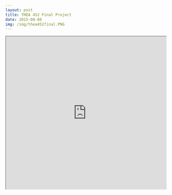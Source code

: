 ```yaml
---
layout: post
title: THEA 452 Final Project
date: 2015-08-08
img: /img/thea452final.PNG
---
```


<iframe src="https://drive.google.com/file/d/1d0t0w5KBbUqQSCzzdMYIvf2t3HDpPbIhkKq7GzhPMs4/preview" height="480" width="100%"></iframe>
